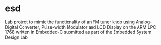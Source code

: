 # esd

Lab project to mimic the functionality of an FM tuner knob using Analog-Digital Converter, Pulse-width Modulator and LCD Display on the ARM LPC 1768 written in Embedded-C submitted as part of the Embedded System Design Lab
